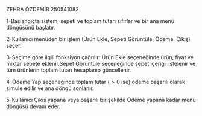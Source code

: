 ZEHRA ÖZDEMİR
250541082

1-Başlangıçta sistem, sepeti ve toplam tutarı sıfırlar ve bir ana menü döngüsünü başlatır.

2-Kullanıcı menüden bir işlem (Ürün Ekle, Sepeti Görüntüle, Ödeme, Çıkış) seçer.

3-Seçime göre ilgili fonksiyon çağrılır: Ürün Ekle seçeneğinde ürün, fiyat ve miktar sepete eklenir.Sepet Görüntüle seçeneğinde sepet içeriği listelenir ve tüm ürünlerin toplam tutarı hesaplanıp güncellenir.

4-Ödeme Yap seçeneğinde toplam tutar ($>0$ ise) ödeme başarılı olarak simüle edilir ve ana döngü sonlanır.

5-Kullanıcı Çıkış yapana veya başarılı bir şekilde Ödeme yapana kadar menü döngüsü devam eder.
